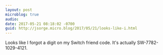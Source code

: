 ```yaml
---
layout: post
microblog: true
audio: 
date: 2017-05-21 08:18:02 -0700
guid: http://jsorge.micro.blog/2017/05/21/looks-like-i.html
---
```

Looks like I forgot a digit on my Switch friend code. It's actually SW-7782-1029-4121.
